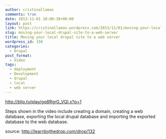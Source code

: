 ```yaml
---
author: cristinallamas
comments: true
date: 2013-11-01 10:00:38+00:00
layout: post
link: https://cristinallamas.wordpress.com/2013/11/01/moving-your-local-drupal-site-to-a-web-server/
slug: moving-your-local-drupal-site-to-a-web-server
title: Moving your local drupal site to a web server
wordpress_id: 150
categories:
  - Drupal
post_format:
  - Video
tags:
  - deployment
  - Development
  - drupal
  - local
  - web server
---
```


http://blip.tv/play/gq8RgrG_VQI.x?p=1

Steps shown in the video include creating a domain, creating a web database, exporting the local drupal database and importing the exported database to the web database.

source: http://learnbythedrop.com/drop/132

